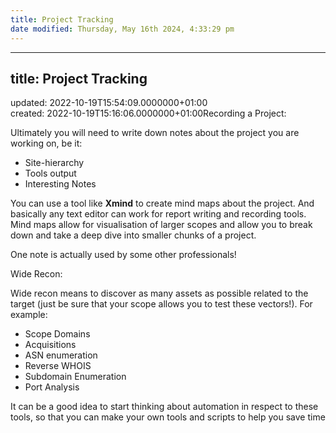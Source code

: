 ```yaml
---
title: Project Tracking
date modified: Thursday, May 16th 2024, 4:33:29 pm
---
```

* * *

## title: Project Tracking  
updated: 2022-10-19T15:54:09.0000000+01:00  
created: 2022-10-19T15:16:06.0000000+01:00Recording a Project:

Ultimately you will need to write down notes about the project you are working on, be it:

- Site-hierarchy
- Tools output
- Interesting Notes

You can use a tool like **Xmind** to create mind maps about the project. And basically any text editor can work for report writing and recording tools. Mind maps allow for visualisation of larger scopes and allow you to break down and take a deep dive into smaller chunks of a project.

One note is actually used by some other professionals!

Wide Recon:

Wide recon means to discover as many assets as possible related to the target (just be sure that your scope allows you to test these vectors!). For example:

- Scope Domains
- Acquisitions
- ASN enumeration
- Reverse WHOIS
- Subdomain Enumeration
- Port Analysis

It can be a good idea to start thinking about automation in respect to these tools, so that you can make your own tools and scripts to help you save time